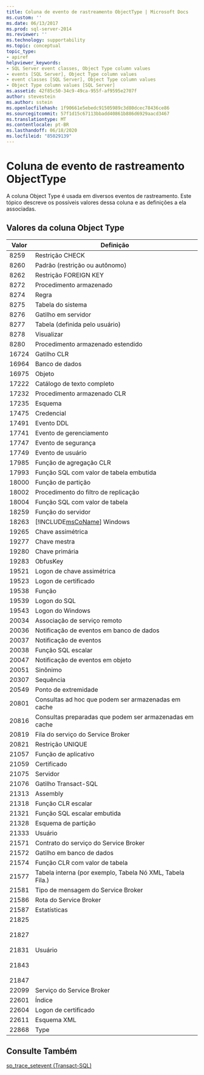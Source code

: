 ```yaml
---
title: Coluna de evento de rastreamento ObjectType | Microsoft Docs
ms.custom: ''
ms.date: 06/13/2017
ms.prod: sql-server-2014
ms.reviewer: ''
ms.technology: supportability
ms.topic: conceptual
topic_type:
- apiref
helpviewer_keywords:
- SQL Server event classes, Object Type column values
- events [SQL Server], Object Type column values
- event classes [SQL Server], Object Type column values
- Object Type column values [SQL Server]
ms.assetid: 42f85c50-34c9-49ca-955f-af9595e2707f
author: stevestein
ms.author: sstein
ms.openlocfilehash: 1f90661e5ebedc91505989c3d80dcec78436ce86
ms.sourcegitcommit: 57f1d15c67113bbadd40861b886d6929aacd3467
ms.translationtype: MT
ms.contentlocale: pt-BR
ms.lasthandoff: 06/18/2020
ms.locfileid: "85029139"
---
```

# <a name="objecttype-trace-event-column"></a>Coluna de evento de rastreamento ObjectType
  A coluna Object Type é usada em diversos eventos de rastreamento. Este tópico descreve os possíveis valores dessa coluna e as definições a ela associadas.  
  
## <a name="object-type-column-values"></a>Valores da coluna Object Type  
  
|Valor|Definição|  
|-----------|----------------|  
|8259|Restrição CHECK|  
|8260|Padrão (restrição ou autônomo)|  
|8262|Restrição FOREIGN KEY|  
|8272|Procedimento armazenado|  
|8274|Regra|  
|8275|Tabela do sistema|  
|8276|Gatilho em servidor|  
|8277|Tabela (definida pelo usuário)|  
|8278|Visualizar|  
|8280|Procedimento armazenado estendido|  
|16724|Gatilho CLR|  
|16964|Banco de dados|  
|16975|Objeto|  
|17222|Catálogo de texto completo|  
|17232|Procedimento armazenado CLR|  
|17235|Esquema|  
|17475|Credencial|  
|17491|Evento DDL|  
|17741|Evento de gerenciamento|  
|17747|Evento de segurança|  
|17749|Evento de usuário|  
|17985|Função de agregação CLR|  
|17993|Função SQL com valor de tabela embutida|  
|18000|Função de partição|  
|18002|Procedimento do filtro de replicação|  
|18004|Função SQL com valor de tabela|  
|18259|Função do servidor|  
|18263|[!INCLUDE[msCoName](../../includes/msconame-md.md)] Windows|  
|19265|Chave assimétrica|  
|19277|Chave mestra|  
|19280|Chave primária|  
|19283|ObfusKey|  
|19521|Logon de chave assimétrica|  
|19523|Logon de certificado|  
|19538|Função|  
|19539|Logon do SQL|  
|19543|Logon do Windows|  
|20034|Associação de serviço remoto|  
|20036|Notificação de eventos em banco de dados|  
|20037|Notificação de eventos|  
|20038|Função SQL escalar|  
|20047|Notificação de eventos em objeto|  
|20051|Sinônimo|  
|20307|Sequência|  
|20549|Ponto de extremidade|  
|20801|Consultas ad hoc que podem ser armazenadas em cache|  
|20816|Consultas preparadas que podem ser armazenadas em cache|  
|20819|Fila do serviço do Service Broker|  
|20821|Restrição UNIQUE|  
|21057|Função de aplicativo|  
|21059|Certificado|  
|21075|Servidor|  
|21076|Gatilho Transact-SQL|  
|21313|Assembly|  
|21318|Função CLR escalar|  
|21321|Função SQL escalar embutida|  
|21328|Esquema de partição|  
|21333|Usuário|  
|21571|Contrato do serviço do Service Broker|  
|21572|Gatilho em banco de dados|  
|21574|Função CLR com valor de tabela|  
|21577|Tabela interna (por exemplo, Tabela Nó XML, Tabela Fila.)|  
|21581|Tipo de mensagem do Service Broker|  
|21586|Rota do Service Broker|  
|21587|Estatísticas|  
|21825<br /><br /> 21827<br /><br /> 21831<br /><br /> 21843<br /><br /> 21847|Usuário|  
|22099|Serviço do Service Broker|  
|22601|Índice|  
|22604|Logon de certificado|  
|22611|Esquema XML|  
|22868|Type|  
  
## <a name="see-also"></a>Consulte Também  
 [sp_trace_setevent &#40;Transact-SQL&#41;](/sql/relational-databases/system-stored-procedures/sp-trace-setevent-transact-sql)  
  
  
